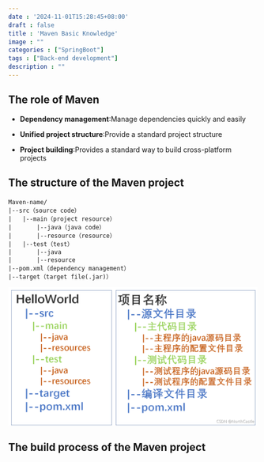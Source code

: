 ```yaml
---
date : '2024-11-01T15:28:45+08:00'
draft : false
title : 'Maven Basic Knowledge'
image : ""
categories : ["SpringBoot"]
tags : ["Back-end development"]
description : ""
---
```


## The role of Maven

- **Dependency management**:Manage dependencies quickly and easily

- **Unified project structure**:Provide a standard project structure

- **Project building**:Provides a standard way to build cross-platform projects

## The structure of the Maven project

```
Maven-name/
|--src（source code）
|	|--main（project resource）
|		|--java（java code）
|		|--resource（resource）
|	|--test（test）
|		|--java
|		|--resource
|--pom.xml（dependency management）
|--target（target file(.jar)）
```

<img src="Maven项目结构图.png" alt="Maven项目结构图" style="zoom:67%;" />

## The build process of the Maven project

